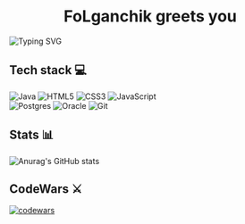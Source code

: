 <h1 align="center"> FoLganchik greets you </h1>

![Typing SVG](https://readme-typing-svg.herokuapp.com?color=983adf&lines=Hello+World,+manera+krutit+world+!!!)

## Tech stack 💻
![Java](https://img.shields.io/badge/java-%23ED8B00.svg?style=for-the-badge&logo=openjdk&logoColor=black) 
![HTML5](https://img.shields.io/badge/html5-%23E34F26.svg?style=for-the-badge&logo=html5&logoColor=white)
![CSS3](https://img.shields.io/badge/css3-%231572B6.svg?style=for-the-badge&logo=css3&logoColor=purple)
![JavaScript](https://img.shields.io/badge/javascript-%23323330.svg?style=for-the-badge&logo=javascript&logoColor=%23F7DF1E)<br>
![Postgres](https://img.shields.io/badge/postgres-%23316192.svg?style=for-the-badge&logo=postgresql&logoColor=white)
![Oracle](https://img.shields.io/badge/Oracle-F80000?style=for-the-badge&logo=oracle&logoColor=white)
![Git](https://img.shields.io/badge/git-%23F05033.svg?style=for-the-badge&logo=git&logoColor=white)

## Stats 📊
![Anurag's GitHub stats](https://github-readme-stats.vercel.app/api?username=FoLganchik&amp;theme=midnight-purple)

## CodeWars ⚔️
[![codewars](https://www.codewars.com/users/FoLganchik/badges/large)](https://www.codewars.com/users/FoLganchik)
